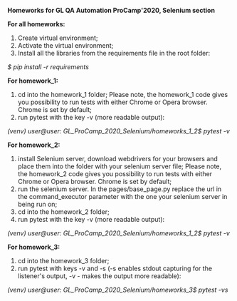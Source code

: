 **Homeworks for GL QA Automation ProCamp'2020,
Selenium section**

**For all homeworks:**
1. Create virtual environment;
2. Activate the virtual environment;
3. Install all the libraries from the requirements file in the root folder:

_$ pip install -r requirements_

**For homework_1:**
1. cd into the homework_1 folder;
Please note, the homework_1 code gives you possibility to run tests with either Chrome or Opera browser. Chrome is set by default;
2. run pytest with the key -v (more readable output):

_(venv) user@user: GL_ProCamp_2020_Selenium/homeworks_1_2$ pytest -v_

**For homework_2:**
1. install Selenium server, download webdrivers for your browsers and place them into the folder with your selenium server file;
Please note, the homework_2 code gives you possibility to run tests with either Chrome or Opera browser. Chrome is set by default;
2. run the selenium server. In the pages/base_page.py replace the url in the command_executor parameter with the one
your selenium server in being run on; 
3. cd into the homework_2 folder;
4. run pytest with the key -v (more readable output):

_(venv) user@user: GL_ProCamp_2020_Selenium/homeworks_1_2$ pytest -v_

**For homework_3:**
1. cd into the homework_3 folder;
2. run pytest with keys -v and -s (-s enables stdout capturing for the listener's output, -v - makes the output more readable):

_(venv) user@user: GL_ProCamp_2020_Selenium/homeworks_3$ pytest -vs_
